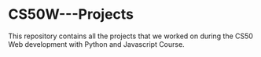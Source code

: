 # CS50W---Projects
This repository contains all the projects that we worked on during the CS50 Web development with Python and Javascript Course.
